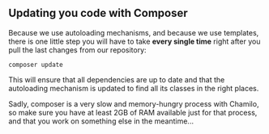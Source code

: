 ## Updating you code with Composer

Because we use autoloading mechanisms, and because we use templates, there is one little step you 
will have to take **every single time** right after you pull the last changes from our repository:

```
composer update
```

This will ensure that all dependencies are up to date and that the autoloading mechanism is updated
to find all its classes in the right places.

Sadly, composer is a very slow and memory-hungry process with Chamilo, so make sure you have at
least 2GB of RAM available just for that process, and that you work on something else in the
meantime...
